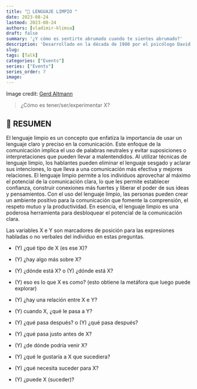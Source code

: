 ```yaml
---
title: "🙊 LENGUAJE LIMPIO "
date: 2023-08-24
lastmod: 2023-08-24
authors: [vladimir-klimsa]
draft: false
summary: '¿Y cómo es sentirte abrumado cuando te sientes abrumado?'
description: 'Desarrollado en la década de 1980 por el psicólogo David Grove, el lenguaje limpio se trata de hacer preguntas que no impongan los supuestos o la cosmovisión del que pregunta. El objetivo es explorar el modelo del mundo de la otra persona de una manera neutral que evite el sesgo. ¿Cómo es tener/ser/experimentar X?'
slug: 
tags: [Talk]
categories: ["Events"]
series: ["Events"]
series_order: 7
image:
---
```


Image credit: [Gerd Altmann](https://pixabay.com/es/photos/retroalimentaci%C3%B3n-informar-3653368/)

> ¿Cómo es tener/ser/experimentar X?

## 📄 RESUMEN

El lenguaje limpio es un concepto que enfatiza la importancia de usar un lenguaje claro y preciso en la comunicación. Este enfoque de la comunicación implica el uso de palabras neutrales y evitar suposiciones o interpretaciones que pueden llevar a malentendidos. Al utilizar técnicas de lenguaje limpio, los hablantes pueden eliminar el lenguaje sesgado y aclarar sus intenciones, lo que lleva a una comunicación más efectiva y mejores relaciones. El lenguaje limpio permite a los individuos aprovechar al máximo el potencial de la comunicación clara, lo que les permite establecer confianza, construir conexiones más fuertes y liberar el poder de sus ideas y pensamientos. Con el uso del lenguaje limpio, las personas pueden crear un ambiente positivo para la comunicación que fomente la comprensión, el respeto mutuo y la productividad. En esencia, el lenguaje limpio es una poderosa herramienta para desbloquear el potencial de la comunicación clara.

Las variables X e Y son marcadores de posición para las expresiones habladas o no verbales del individuo en estas preguntas.

- (Y) ¿qué tipo de X (es ese X)?

- (Y) ¿hay algo más sobre X?

- (Y) ¿dónde está X? o (Y) ¿dónde está X?

- (Y) eso es lo que X es como? (esto obtiene la metáfora que luego puede explorar)

- (Y) ¿hay una relación entre X e Y?

- (Y) cuando X, ¿qué le pasa a Y?

- (Y) ¿qué pasa después? o (Y) ¿qué pasa después?

- (Y) ¿qué pasa justo antes de X?

- (Y) ¿de dónde podría venir X?

- (Y) ¿qué le gustaría a X que sucediera?

- (Y) ¿qué necesita suceder para X? 

- (Y) ¿puede X (suceder)?

